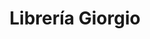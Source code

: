 ---
title: "Librería Giorgio"
url: /concepcion/libreria-giorgio-tucapel/
shop: material de oficina
---